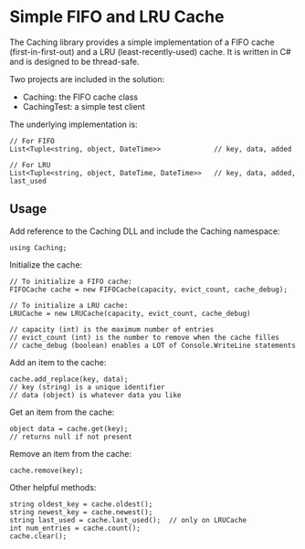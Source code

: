 # Simple FIFO and LRU Cache

The Caching library provides a simple implementation of a FIFO cache (first-in-first-out) and a LRU (least-recently-used) cache.  It is written in C# and is designed to be thread-safe.

Two projects are included in the solution:

- Caching: the FIFO cache class
- CachingTest: a simple test client

The underlying implementation is:
```
// For FIFO
List<Tuple<string, object, DateTime>>             // key, data, added

// For LRU
List<Tuple<string, object, DateTime, DateTime>>   // key, data, added, last_used
```

## Usage

Add reference to the Caching DLL and include the Caching namespace:
```
using Caching;
```

Initialize the cache:
```
// To initialize a FIFO cache:
FIFOCache cache = new FIFOCache(capacity, evict_count, cache_debug);

// To initialize a LRU cache:
LRUCache = new LRUCache(capacity, evict_count, cache_debug)

// capacity (int) is the maximum number of entries
// evict_count (int) is the number to remove when the cache filles
// cache_debug (boolean) enables a LOT of Console.WriteLine statements
```

Add an item to the cache:
```
cache.add_replace(key, data);
// key (string) is a unique identifier
// data (object) is whatever data you like
```

Get an item from the cache:
```
object data = cache.get(key);
// returns null if not present
```

Remove an item from the cache:
```
cache.remove(key);
```

Other helpful methods:
```
string oldest_key = cache.oldest();
string newest_key = cache.newest();
string last_used = cache.last_used();  // only on LRUCache
int num_entries = cache.count();
cache.clear();
```
